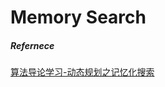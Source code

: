 # Memory Search

##### Refernece

 [算法导论学习-动态规划之记忆化搜索](https://www.cnblogs.com/fu11211129/p/4276213.html)

